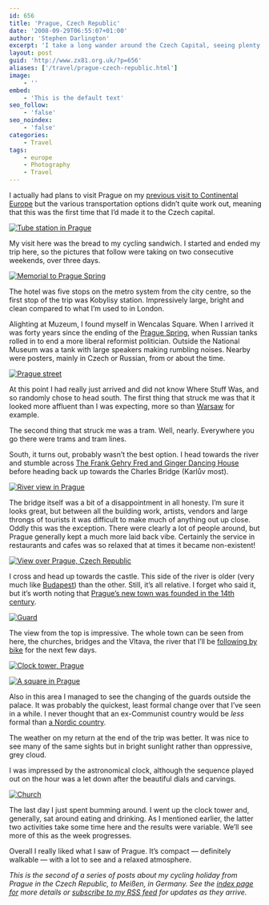 ```yaml
---
id: 656
title: 'Prague, Czech Republic'
date: '2008-09-29T06:55:07+01:00'
author: 'Stephen Darlington'
excerpt: 'I take a long wander around the Czech Capital, seeing plenty of its famous sites and even sampling some local food when staff deign to serve me.'
layout: post
guid: 'http://www.zx81.org.uk/?p=656'
aliases: ['/travel/prague-czech-republic.html']
image:
    - ''
embed:
    - 'This is the default text'
seo_follow:
    - 'false'
seo_noindex:
    - 'false'
categories:
    - Travel
tags:
    - europe
    - Photography
    - Travel
---
```


I actually had plans to visit Prague on my [previous visit to Continental Europe](/travel/tuscany-italy.html) but the various transportation options didn’t quite work out, meaning that this was the first time that I’d made it to the Czech capital.

[![Tube station in Prague](https://i0.wp.com/farm8.staticflickr.com/7050/6928331265_c9348e5edc.jpg?resize=500%2C333)](http://www.flickr.com/photos/stephendarlington/6928331265/ "Tube station in Prague by stephendarlington, on Flickr")

My visit here was the bread to my cycling sandwich. I started and ended my trip here, so the pictures that follow were taking on two consecutive weekends, over three days.

[![Memorial to Prague Spring](https://i0.wp.com/farm8.staticflickr.com/7045/6928331653_06ef59e349.jpg?resize=500%2C333)](http://www.flickr.com/photos/stephendarlington/6928331653/ "Memorial to Prague Spring by stephendarlington, on Flickr")

The hotel was five stops on the metro system from the city centre, so the first stop of the trip was Kobylisy station. Impressively large, bright and clean compared to what I’m used to in London.

Alighting at Muzeum, I found myself in Wencalas Square. When I arrived it was forty years since the ending of the [Prague Spring](http://en.wikipedia.org/wiki/Prague_Spring), when Russian tanks rolled in to end a more liberal reformist politician. Outside the National Museum was a tank with large speakers making rumbling noises. Nearby were posters, mainly in Czech or Russian, from or about the time.

[![Prague street](https://i0.wp.com/farm8.staticflickr.com/7050/6928332053_bbfbfeda48.jpg?resize=500%2C333)](http://www.flickr.com/photos/stephendarlington/6928332053/ "Prague street by stephendarlington, on Flickr")

At this point I had really just arrived and did not know Where Stuff Was, and so randomly chose to head south. The first thing that struck me was that it looked more affluent than I was expecting, more so than [Warsaw](/travel/poland.html) for example.

The second thing that struck me was a tram. Well, nearly. Everywhere you go there were trams and tram lines.

South, it turns out, probably wasn’t the best option. I head towards the river and stumble across [The Frank Gehry Fred and Ginger Dancing House](http://en.wikipedia.org/wiki/Dancing_House) before heading back up towards the Charles Bridge (Karlův most).

[![River view in Prague](https://i0.wp.com/farm8.staticflickr.com/7066/6928332317_77251b5321.jpg?resize=333%2C500)](http://www.flickr.com/photos/stephendarlington/6928332317/ "River view in Prague by stephendarlington, on Flickr")

The bridge itself was a bit of a disappointment in all honesty. I’m sure it looks great, but between all the building work, artists, vendors and large throngs of tourists it was difficult to make much of anything out up close. Oddly this was the exception. There were clearly a lot of people around, but Prague generally kept a much more laid back vibe. Certainly the service in restaurants and cafes was so relaxed that at times it became non-existent!

[![View over Prague, Czech Republic](https://i0.wp.com/farm8.staticflickr.com/7189/6782212610_8503b31c4d.jpg?resize=500%2C333)](http://www.flickr.com/photos/stephendarlington/6782212610/ "View over Prague, Czech Republic by stephendarlington, on Flickr")

I cross and head up towards the castle. This side of the river is older (very much like [Budapest](/travel/hungary.html)) than the other. Still, it’s all relative. I forget who said it, but it’s worth noting that [Prague’s new town was founded in the 14th century](http://wikitravel.org/en/Prague/New_Town).

[![Guard](https://i0.wp.com/farm8.staticflickr.com/7183/6782212942_171e4ba4fe.jpg?resize=333%2C500)](http://www.flickr.com/photos/stephendarlington/6782212942/ "Guard by stephendarlington, on Flickr")

The view from the top is impressive. The whole town can be seen from here, the churches, bridges and the Vltava, the river that I’ll be [following by bike](/travel/cycling-from-the-czech-republic-to-germany.html) for the next few days.

[![Clock tower, Prague](https://i0.wp.com/farm8.staticflickr.com/7058/6782213236_be887ca29e.jpg?resize=500%2C333)](http://www.flickr.com/photos/stephendarlington/6782213236/ "Clock tower, Prague by stephendarlington, on Flickr")

[![A square in Prague](https://i0.wp.com/farm8.staticflickr.com/7065/6928340487_89343c5d76.jpg?resize=500%2C333)](http://www.flickr.com/photos/stephendarlington/6928340487/ "A square in Prague by stephendarlington, on Flickr")

Also in this area I managed to see the changing of the guards outside the palace. It was probably the quickest, least formal change over that I’ve seen in a while. I never thought that an ex-Communist country would be *less* formal than [a Nordic country](/travel/copenhagen-denmark.html).

The weather on my return at the end of the trip was better. It was nice to see many of the same sights but in bright sunlight rather than oppressive, grey cloud.

I was impressed by the astronomical clock, although the sequence played out on the hour was a let down after the beautiful dials and carvings.

[![Church](https://i0.wp.com/farm8.staticflickr.com/7068/6928340095_da7a40cecd.jpg?resize=500%2C333)](http://www.flickr.com/photos/stephendarlington/6928340095/ "Church by stephendarlington, on Flickr")

The last day I just spent bumming around. I went up the clock tower and, generally, sat around eating and drinking. As I mentioned earlier, the latter two activities take some time here and the results were variable. We’ll see more of this as the week progresses.

Overall I really liked what I saw of Prague. It’s compact — definitely walkable — with a lot to see and a relaxed atmosphere.

*This is the second of a series of posts about my cycling holiday from Prague in the Czech Republic, to Meißen, in Germany. See the [index page for](/travel/cycling-from-the-czech-republic-to-germany.html) more details or [subscribe to my RSS feed](http://feeds.zx81.org.uk/zx81orguk) for updates as they arrive.*